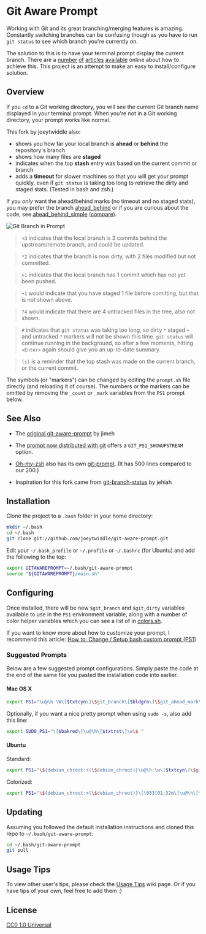 # Git Aware Prompt

Working with Git and its great branching/merging features is
amazing. Constantly switching branches can be confusing though as you have to
run `git status` to see which branch you're currently on.

The solution to this is to have your terminal prompt display the current
branch. There are a [number][1] [of][2] [articles][3] [available][4] online
about how to achieve this. This project is an attempt to make an easy to
install/configure solution.

[1]: http://aaroncrane.co.uk/2009/03/git_branch_prompt/
[2]: http://railstips.org/2009/2/2/bedazzle-your-bash-prompt-with-git-info
[3]: http://techblog.floorplanner.com/2008/12/14/working-with-git-branches/
[4]: http://www.intridea.com/2009/2/2/git-status-in-your-prompt


## Overview

If you `cd` to a Git working directory, you will see the current Git branch
name displayed in your terminal prompt. When you're not in a Git working
directory, your prompt works like normal.

This fork by joeytwiddle also:
- shows you how far your local branch is **ahead** or **behind** the repository's branch
- shows how many files are **staged**
- indicates when the top **stash** entry was based on the current commit or branch
- adds a **timeout** for slower machines so that you will get your prompt quickly, even if `git status` is taking too long to retrieve the dirty and staged stats. (Tested in bash and zsh.)

If you *only* want the ahead/behind marks (no timeout and no staged stats), you may prefer the branch [ahead_behind](https://github.com/joeytwiddle/git-aware-prompt/tree/ahead_behind) or if you are curious about the code, see [ahead_behind_simple](https://github.com/joeytwiddle/git-aware-prompt/tree/ahead_behind_simple) ([compare](https://github.com/joeytwiddle/git-aware-prompt/compare/jimeh:518685d5d42ab9f298207dd66bbc213775c5cbee...ahead_behind_simple?expand=1)).

![Git Branch in Prompt](https://raw.github.com/joeytwiddle/git-aware-prompt/master/preview.png)

> `<3` indicates that the local branch is 3 commits behind the upstream/remote branch, and could be updated.

> `*2` indicates that the branch is now dirty, with 2 files modified but not committed.

> `>1` indicates that the local branch has 1 commit which has not yet been pushed.

> `+1` would indicate that you have staged 1 file before comitting, but that is not shown above.

> `?4` would indicate that there are 4 untracked files in the tree, also not shown.

> `#` indicates that `git status` was taking too long, so dirty `*` staged `+` and untracked `?` markers will not be shown this time.  `git status` will continue running in the background, so after a few moments, hitting `<Enter>` again should give you an up-to-date summary.

> `(s)` is a reminder that the top stash was made on the current branch, or the current commit.

The symbols (or "markers") can be changed by editing the `prompt.sh` file directly (and reloading it of course).  The numbers or the markers can be omitted by removing the `_count` or `_mark` variables from the `PS1` prompt below.


## See Also

- The [original git-aware-prompt](https://github.com/jimeh/git-aware-prompt) by jimeh

- The [prompt now distributed with git](https://github.com/git/git/blob/master/contrib/completion/git-prompt.sh) offers a `GIT_PS1_SHOWUPSTREAM` option.

- [Oh-my-zsh](https://github.com/robbyrussell/oh-my-zsh) also has its own [git-prompt](https://github.com/robbyrussell/oh-my-zsh/blob/master/plugins/gitfast/git-prompt.sh).  (It has 500 lines compared to our 200.)

- Inspiration for this fork came from [git-branch-status](https://gist.github.com/jehiah/1288596) by jehiah


## Installation

Clone the project to a `.bash` folder in your home directory:

```bash
mkdir ~/.bash
cd ~/.bash
git clone git://github.com/joeytwiddle/git-aware-prompt.git
```

Edit your `~/.bash_profile` or `~/.profile` or `~/.bashrc` (for Ubuntu) and add the following to the top:

```bash
export GITAWAREPROMPT=~/.bash/git-aware-prompt
source "${GITAWAREPROMPT}/main.sh"
```


## Configuring

Once installed, there will be new `$git_branch` and `$git_dirty` variables
available to use in the `PS1` environment variable, along with a number of
color helper variables which you can see a list of in [colors.sh][].

[colors.sh]: https://github.com/jimeh/git-aware-prompt/blob/master/colors.sh

If you want to know more about how to customize your prompt, I recommend
this article: [How to: Change / Setup bash custom prompt (PS1)][how-to]

[how-to]: http://www.cyberciti.biz/tips/howto-linux-unix-bash-shell-setup-prompt.html


### Suggested Prompts

Below are a few suggested prompt configurations. Simply paste the code at the
end of the same file you pasted the installation code into earlier.


#### Mac OS X

```bash
export PS1="\u@\h \W\[$txtcyn\]\$git_branch\[$bldgrn\]\$git_ahead_mark\$git_ahead_count\[$txtrst\]\[$bldred\]\$git_behind_mark\$git_behind_count\[$txtrst\]\[$bldylw\]\$git_stash_mark\[$txtrst\]\[$txtylw\]\$git_dirty\$git_dirty_count\[$txtrst\]\$ "
```

Optionally, if you want a nice pretty prompt when using `sudo -s`, also add
this line:

```bash
export SUDO_PS1="\[$bakred\]\u@\h\[$txtrst\]\w\$ "
```


#### Ubuntu

Standard:

```bash
export PS1="\${debian_chroot:+(\$debian_chroot)}\u@\h:\w\[$txtcyn\]\$git_branch\[$bldgrn\]\$git_ahead_mark\$git_ahead_count\[$txtrst\]\[$bldred\]\$git_behind_mark\$git_behind_count\[$txtrst\]\[$bldyellow\]\$git_stash_mark\[$txtrst\]\[$txtylw\]\$git_dirty\$git_dirty_count\[$txtrst\]\$ "
```

Colorized:

```bash
export PS1="\${debian_chroot:+(\$debian_chroot)}\[\033[01;32m\]\u@\h\[\033[00m\]:\[\033[01;34m\]\w\[\033[00m\]\[$txtcyn\]\$git_branch\[$bldgrn\]\$git_ahead_mark\$git_ahead_count\[$txtrst\]\[$bldred\]\$git_behind_mark\$git_behind_count\[$txtrst\]\[$bldyellow\]\$git_stash_mark\[$txtrst\]\[$txtylw\]\$git_dirty\$git_dirty_count\[$txtrst\]\$ "
```


## Updating

Assuming you followed the default installation instructions and cloned this
repo to `~/.bash/git-aware-prompt`:

```bash
cd ~/.bash/git-aware-prompt
git pull
```


## Usage Tips

To view other user's tips, please check the
[Usage Tips](https://github.com/jimeh/git-aware-prompt/wiki/Usage-Tips) wiki
page. Or if you have tips of your own, feel free to add them :)


## License

[CC0 1.0 Universal](http://creativecommons.org/publicdomain/zero/1.0/)
